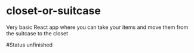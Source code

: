 # closet-or-suitcase
Very basic React app where you can take your items and move them from the suitcase to the closet

#Status
unfinished

